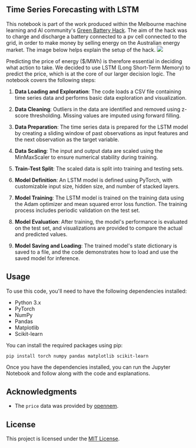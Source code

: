 ## Time Series Forecasting with LSTM

This notebook is part of the work produced within the Melbourne machine learning and AI community's [Green Battery Hack](https://www.mlai.au/hackathon#!). The aim of the hack was to charge and discharge a battery connected to a pv cell connected to the grid, in order to make money by selling energy on the Australian energy market. The image below helps explain the setup of the hack.
![](https://github.com/MLAI-AUS-Inc/gbh-lithiumloaders/blob/f4fdfd8ace6b72beeefa4794531ed90379441944/design/setup.png)

Predicting the price of energy ($/MWh) is therefore essential in deciding what action to take. We decided to use LSTM (Long Short-Term Memory) to predict the price, which is at the core of our larger decision logic. The notebook covers the following steps:

1. **Data Loading and Exploration**: The code loads a CSV file containing time series data and performs basic data exploration and visualization.

2. **Data Cleaning**: Outliers in the data are identified and removed using z-score thresholding. Missing values are imputed using forward filling.

3. **Data Preparation**: The time series data is prepared for the LSTM model by creating a sliding window of past observations as input features and the next observation as the target variable.

4. **Data Scaling**: The input and output data are scaled using the MinMaxScaler to ensure numerical stability during training.

5. **Train-Test Split**: The scaled data is split into training and testing sets.

6. **Model Definition**: An LSTM model is defined using PyTorch, with customizable input size, hidden size, and number of stacked layers.

7. **Model Training**: The LSTM model is trained on the training data using the Adam optimizer and mean squared error loss function. The training process includes periodic validation on the test set.

8. **Model Evaluation**: After training, the model's performance is evaluated on the test set, and visualizations are provided to compare the actual and predicted values.

9. **Model Saving and Loading**: The trained model's state dictionary is saved to a file, and the code demonstrates how to load and use the saved model for inference.

## Usage

To use this code, you'll need to have the following dependencies installed:

- Python 3.x
- PyTorch
- NumPy
- Pandas
- Matplotlib
- Scikit-learn

You can install the required packages using pip:

```
pip install torch numpy pandas matplotlib scikit-learn
```

Once you have the dependencies installed, you can run the Jupyter Notebook and follow along with the code and explanations.

## Acknowledgments
- The `price` data was provided by [opennem](https://opennem.org.au/).

## License

This project is licensed under the [MIT License](LICENSE).
